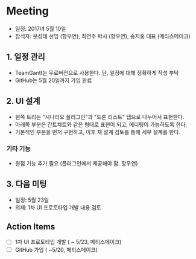 # Meeting 
- 일정: 2017녀 5월 10일
- 참석자: 문성태 선임 (항우연), 최연주 박사 (항우연), 송지홍 대표 (메티스메이크)

## 1. 일정 관리
- TeamGantt는 무료버전으로 사용한다. 단, 일정에 대해 정확하게 작성 부탁
- GitHub는 5월 20일까지 가입 완료

## 2. UI 설계
- 왼쪽 트리는 "시나리오 플러그인"과 "드론 리스트" 탭으로 나누어서 표현한다.
- 아래쪽 부분은 간트챠트와 같은 형태로 표현이 되고, 에디팅이 가능하도록 한다.
- 기본적인 부분을 먼저 구현하고, 이후 재 설계 검토를 통해 세부 설계를 한다.

### 기타 기능
- 원점 기능 추가 필요 (플러그인에서 제공해야 함. 항우연)

## 3. 다음 미팅
- 일정: 5월 23일
- 의제: 1차 UI 프로토타입 개발 내용 검토

## Action Items
- [ ] 1차 UI 프로토타입 개발 ( ~ 5/23, 메티스메이크)
- [ ] GitHub 가입 ( ~5/20, 메티스메이크)
